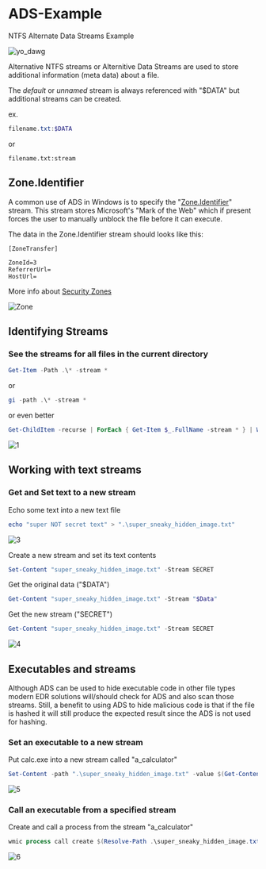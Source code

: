 # ADS-Example
NTFS Alternate Data Streams Example

![yo_dawg](https://github.com/aalex954/ADS-Example/assets/6628565/47a7a6e5-cb3c-42fc-972e-bfe12e6bed58)


Alternative NTFS streams or Alternitive Data Streams are used to store additional information (meta data) about a file. 

The _default_ or _unnamed_ stream is always referenced with "$DATA" but additional streams can be created. 

ex.

```powershell
filename.txt:$DATA
```
or
```powersehll
filename.txt:stream
```
## Zone.Identifier

A common use of ADS in Windows is to specify the "[Zone.Identifier](https://learn.microsoft.com/en-us/openspecs/windows_protocols/ms-fscc/6e3f7352-d11c-4d76-8c39-2516a9df36e8)" stream. This stream stores Microsoft's "Mark of the Web" which if present forces the user to manually unblock the file before it can execute.

The data in the Zone.Identifier stream should looks like this:

```
[ZoneTransfer]

ZoneId=3
ReferrerUrl=
HostUrl=
```

More info about [Security Zones](https://learn.microsoft.com/en-us/previous-versions/windows/internet-explorer/ie-developer/platform-apis/ms537183(v=vs.85)?redirectedfrom=MSDN)

![Zone](https://github.com/aalex954/ADS-Example/assets/6628565/51ef234f-8f50-4394-a3a1-5333ea1eedc0)



## Identifying Streams

### See the streams for all files in the current directory

```powershell
Get-Item -Path .\* -stream *
```

or 

```powershell
gi -path .\* -stream *
```

or even better

```powershell
Get-ChildItem -recurse | ForEach { Get-Item $_.FullName -stream * } | Where stream -ne ':$DATA'
```

![1](https://github.com/aalex954/ADS-Example/assets/6628565/bd618353-8ccf-427e-877d-f4710372dbf2)

## Working with text streams

### Get and Set text to a new stream

Echo some text into a new text file

```powershell
echo "super NOT secret text" > ".\super_sneaky_hidden_image.txt"
```

![3](https://github.com/aalex954/ADS-Example/assets/6628565/a90d4938-382f-4a78-9458-e3b1a67e939b)

Create a new stream and set its text contents

```powershell
Set-Content "super_sneaky_hidden_image.txt" -Stream SECRET
```

Get the original data ("$DATA")

```powershell
Get-Content "super_sneaky_hidden_image.txt" -Stream "$Data"
```

Get the new stream ("SECRET")

```powershell
Get-Content "super_sneaky_hidden_image.txt" -Stream SECRET
```

![4](https://github.com/aalex954/ADS-Example/assets/6628565/bca55cab-244f-4528-9a67-306c4fc705b6)

## Executables and streams

Although ADS can be used to hide executable code in other file types modern EDR solutions will/should check for ADS and also scan those streams. 
Still, a benefit to using ADS to hide malicious code is that if the file is hashed it will still produce the expected result since the ADS is not used for hashing. 

### Set an executable to a new stream

Put calc.exe into a new stream called "a_calculator"

```powershell
Set-Content -path ".\super_sneaky_hidden_image.txt" -value $(Get-Content $(Get-Command calc.exe).Path -readcount 0 -encoding byte) -encoding byte -stream a_calculator
```

![5](https://github.com/aalex954/ADS-Example/assets/6628565/2971a4c1-82b9-40f2-8c6f-301db2431540)

### Call an executable from a specified stream

Create and call a process from the stream "a_calculator"

```powershell
wmic process call create $(Resolve-Path .\super_sneaky_hidden_image.txt:a_calculator)
```


![6](https://github.com/aalex954/ADS-Example/assets/6628565/8d78bea2-302d-4824-98cc-272856d913c9)



